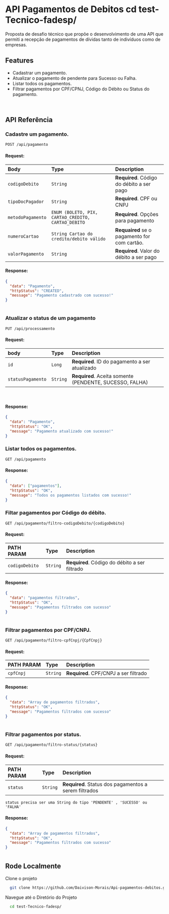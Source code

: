 # API Pagamentos de Debitos  cd test-Tecnico-fadesp/

Proposta de desafio técnico que propõe o desenvolvimento de uma API que permiti a recepção de pagamentos de dívidas tanto de indivíduos como de empresas.




## Features

- Cadastrar um pagamento.
- Atualizar o pagamento de pendente para Sucesso ou Falha.
- Listar todos os pagamentos.
- Filtrar pagamentos por CPF/CPNJ, Código do Débito ou Status do pagamento.

</br>

## API Referência

### Cadastre um pagamento.

```http
POST /api/pagamento
```

#### Request:

| Body              | Type     | Description                            |
| :---------------- | :------- | :------------------------------------- |
| `codigoDebito`    | `String` | **Required**. Código do débito a ser pago |
| `tipoDocPagador`  | `String` | **Required**. CPF ou CNPJ      |
| `metodoPagamento` | `ENUM (BOLETO, PIX, CARTAO_CREDITO, CARTAO_DEBITO` | **Required**. Opções para pagamento |
| `numeroCartao`        | `String Cartao do credito/debito válido` | **Requaired** se o pagamento for com cartão.             |
| `valorPagamento` | `String` | **Required**. Valor do débito a ser pago |

#### Response:

```json
{
  "data": "Pagamento",
  "httpStatus": "CREATED",
  "message": "Pagamento cadastrado com sucesso!"
}
```

#

### Atualizar o status de um pagamento

```http
PUT /api/processamento
```

#### Request:

| body              | Type     | Description                            |
| :---------------- | :------- | :------------------------------------- |
| `id`           | `Long` | **Required**. ID do pagamento a ser atualizado               |
| `statusPagamento`        | `String` | **Required**. Aceita somente (PENDENTE, SUCESSO, FALHA)            |


</br>

#### Response:

```json
{
  "data": "Pagamento",
  "httpStatus": "OK",
  "message": "Pagamento atualizado com sucesso!"
}
```

### Listar todos os pagamentos.

```http
GET /api/pagamento
```

#### Response:

```json
{
  "data": ["pagamentos"],
  "httpStatus": "OK",
  "message": "Todos os pagamentos listados com sucesso!"
}
```

### Filtar pagamentos por Código do débito.

```http
GET /api/pagamento/filtro-codigoDebito/{codigoDebito}
```

#### Request:

| PATH PARAM              | Type     | Description                            |
| :---------------- | :------- | :------------------------------------- |
| `codigoDebito`    | `String` | **Required**. Código do débito a ser filtrado |


#### Response:

```json
{
  "data": "pagamentos filtrados",
  "httpStatus": "OK",
  "message": "Pagamentos filtrados com sucesso"
}
```

#

### Filtrar pagamentos por CPF/CNPJ.

```http
GET /api/pagamento/filtro-cpfCnpj/{CpfCnpj}
```

#### Request:

| PATH PARAM              | Type     | Description                            |
| :---------------- | :------- | :------------------------------------- |
| `cpfCnpj`    | `String` | **Required**. CPF/CNPJ a ser filtrado |


#### Response:

```json
{
  "data": "Array de pagamentos filtrados",
  "httpStatus": "OK",
  "message": "Pagamentos filtrados com sucesso"
}
```

#

### Filtrar pagamentos por status.

```http
GET /api/pagamento/filtro-status/{status}
```

#### Request:

| PATH PARAM              | Type     | Description                            |
| :---------------- | :------- | :------------------------------------- |
| `status`    | `String` | **Required**. Status dos pagamentos a serem filtrados |

`status precisa ser uma String do tipo 'PENDENTE' , 'SUCESSO' ou 'FALHA'`

#### Response:

```json
{
  "data": "Array de pagamentos filtrados",
  "httpStatus": "OK",
  "message": "Pagamentos filtrados com sucesso"
}
```

#


## Rode Localmente

Clone o projeto

```bash
  git clone https://github.com/Daivison-Morais/Api-pagamentos-debitos.git
```

Navegue até o Diretório do Projeto

```bash
  cd test-Tecnico-fadesp/
```


